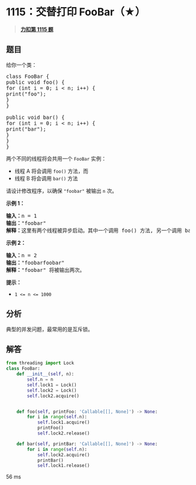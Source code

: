 # 1115：交替打印 FooBar（★）


> <u>**[力扣第 1115 题](https://leetcode.cn/problems/print-foobar-alternately/)**</u>

## 题目

<p>给你一个类：</p>

<pre>
class FooBar {
public void foo() {
for (int i = 0; i &lt; n; i++) {
print("foo");
}
}

public void bar() {
for (int i = 0; i &lt; n; i++) {
print("bar");
}
}
}
</pre>

<p>两个不同的线程将会共用一个 <code>FooBar</code> 实例：</p>

<ul>
<li>线程 A 将会调用 <code>foo()</code> 方法，而</li>
<li>线程 B 将会调用 <code>bar()</code> 方法</li>
</ul>

<p>请设计修改程序，以确保 <code>"foobar"</code> 被输出 <code>n</code> 次。</p>



<p><strong>示例 1：</strong></p>

<pre>
<strong>输入：</strong>n = 1
<strong>输出：</strong>"foobar"
<strong>解释：</strong>这里有两个线程被异步启动。其中一个调用 foo() 方法, 另一个调用 bar() 方法，"foobar" 将被输出一次。
</pre>

<p><strong>示例 2：</strong></p>

<pre>
<strong>输入：</strong>n = 2
<strong>输出：</strong>"foobarfoobar"
<strong>解释：</strong>"foobar" 将被输出两次。
</pre>



<p><strong>提示：</strong></p>

<ul>
<li><code>1 &lt;= n &lt;= 1000</code></li>
</ul>


## 分析

典型的并发问题，最常用的是互斥锁。

## 解答

```python
from threading import Lock
class FooBar:
    def __init__(self, n):
        self.n = n
        self.lock1 = Lock()
        self.lock2 = Lock()
        self.lock2.acquire()


    def foo(self, printFoo: 'Callable[[], None]') -> None:
        for i in range(self.n):
            self.lock1.acquire()
            printFoo()
            self.lock2.release()

    def bar(self, printBar: 'Callable[[], None]') -> None:
        for i in range(self.n):
            self.lock2.acquire()
            printBar()
            self.lock1.release()
```
56 ms


